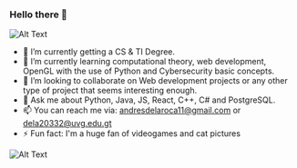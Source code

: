 ### Hello there 👋

![Alt Text]([https://media.giphy.com/media/vFKqnCdLPNOKc/giphy.gif](https://media.giphy.com/media/xTiIzJSKB4l7xTouE8/giphy.gif))

- 🔭 I’m currently getting a CS & TI Degree.
- 🌱 I’m currently learning computational theory, web development, OpenGL with the use of Python and Cybersecurity basic concepts.
- 👯 I’m looking to collaborate on Web development projects or any other type of project that seems interesting enough.
- 💬 Ask me about Python, Java, JS, React, C++, C# and PostgreSQL.
- 📫 You can reach me via: andresdelaroca11@gmail.com or dela20332@uvg.edu.gt 
- ⚡ Fun fact: I'm a huge fan of videogames and cat pictures

![Alt Text](https://media.giphy.com/media/vFKqnCdLPNOKc/giphy.gif)
<!--
**andresdlRoca/andresdlRoca** is a ✨ _special_ ✨ repository because its `README.md` (this file) appears on your GitHub profile.

Here are some ideas to get you started:

- 🔭 I’m currently working on ...
- 🌱 I’m currently learning ...
- 👯 I’m looking to collaborate on ...
- 🤔 I’m looking for help with ...
- 💬 Ask me about ...
- 📫 How to reach me: ...
- 😄 Pronouns: ...
- ⚡ Fun fact: ...
-->
